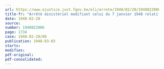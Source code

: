```yaml
---
url: https://www.ejustice.just.fgov.be/eli/arrete/1948/02/20/1948022006/justel
title-fr: "Arrêté ministériel modifiant celui du 7 janvier 1948 relatif à la distribution de timbres de ravitaillement aux touristes et aux personnes séjournant provisoirement dans une localité autre que celle de leur domicile"
date: 1948-02-20
source:
number: 1948022006
page: 1734
case: 1948-02-20/06
publication: 1948-03-03
starts:
modifies:
pdf-original:
pdf-consolidated:
---
```


